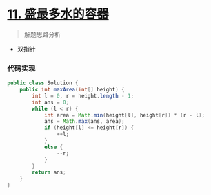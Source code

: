 # [11. 盛最多水的容器](https://leetcode-cn.com/problems/container-with-most-water/)

> 解题思路分析

- 双指针


### 代码实现


~~~java
public class Solution {
    public int maxArea(int[] height) {
        int l = 0, r = height.length - 1;
        int ans = 0;
        while (l < r) {
            int area = Math.min(height[l], height[r]) * (r - l);
            ans = Math.max(ans, area);
            if (height[l] <= height[r]) {
                ++l;
            }
            else {
                --r;
            }
        }
        return ans;
    }
}
~~~